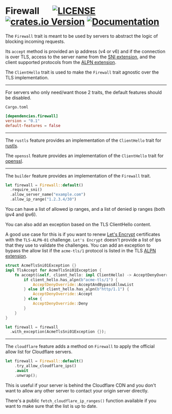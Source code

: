 # Firewall &emsp; [![LICENSE](https://img.shields.io/badge/license-MIT-blue.svg)](LICENSE) [![crates.io Version](https://img.shields.io/crates/v/firewall.svg)](https://crates.io/crates/firewall) [![Documentation](https://docs.rs/firewall/badge.svg)](https://docs.rs/firewall)

The `Firewall` trait is meant to be used by servers to abstract the logic of blocking incoming requests.

Its `accept` method is provided an ip address (v4 or v6) and if the connection is over TLS,
access to the server name from the [SNI extension](https://en.wikipedia.org/wiki/Server_Name_Indication), and the client supported protocols from the [ALPN extension](https://en.wikipedia.org/wiki/Application-Layer_Protocol_Negotiation).

The `ClientHello` trait is used to make the `Firewall` trait agnostic over the TLS implementation.

---

For servers who only need/want those 2 traits, the default features should be disabled.

`Cargo.toml`
```toml
[dependencies.firewall]
version = "0.1"
default-features = false
```

---

The `rustls` feature provides an implementation of the `ClientHello` trait for [rustls](https://crates.io/crates/rustls).

The `openssl` feature provides an implementation of the `ClientHello` trait for [openssl](https://crates.io/crates/openssl).

---

The `builder` feature provides an implementation of the `Firewall` trait.


```rust
let firewall = Firewall::default()
  .require_sni()
  .allow_server_name("example.com")
  .allow_ip_range("1.2.3.4/30")
```

You can have a list of allowed ip ranges, and a list of denied ip ranges (both ipv4 and ipv6).

You can also add an exception based on the TLS ClientHello content.

A good use case for this is if you want to renew [Let's Encrypt](https://letsencrypt.org/) certificates with the `TLS-ALPN-01` challenge. `Let's Encrypt` doesn't provide a list of ips that they use to validate the challenges. You can add an exception to bypass the allow list if the `acme-tls/1` protocol is listed in the TLS [ALPN extension](https://en.wikipedia.org/wiki/Application-Layer_Protocol_Negotiation).

```rust
struct AcmeTlsSni01Exception {}
impl TlsAccept for AcmeTlsSni01Exception {
    fn accept(&self, client_hello: impl ClientHello) -> AcceptDenyOverride {
        if client_hello.has_alpn(b"acme-tls/1") {
            AcceptDenyOverride::AcceptAndBypassAllowList
        } else if client_hello.has_alpn(b"http/1.1") {
            AcceptDenyOverride::Accept
        } else {
            AcceptDenyOverride::Deny
        }
    }
}

let firewall = firewall
  .with_exception(AcmeTlsSni01Exception {});
```

---

The `cloudflare` feature adds a method on `Firewall` to apply the official allow list for Cloudflare servers.

```rust
let firewall = Firewall::default()
    .try_allow_cloudflare_ips()
    .await
    .unwrap();
```

This is useful if your server is behind the Cloudflare CDN and you don't want to allow any other server to contact your origin server directly.

There's a public `fetch_cloudflare_ip_ranges()` function available if you want to make sure that the list is up to date.
